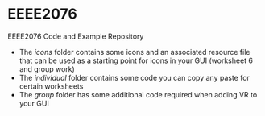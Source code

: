 # EEEE2076
EEEE2076 Code and Example Repository
- The *icons* folder contains some icons and an associated resource file that can be used as a starting point for icons in your GUI (worksheet 6 and group work)
- The *individual* folder contains some code you can copy any paste for certain worksheets
- The *group* folder has some additional code required when adding VR to your GUI 
